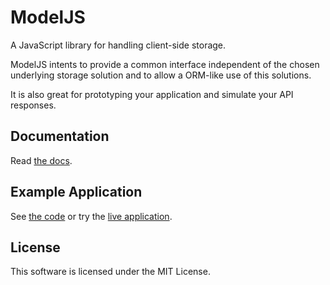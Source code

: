 # ModelJS

A JavaScript library for handling client-side storage.

ModelJS intents to provide a common interface independent of the chosen underlying storage solution and to allow a ORM-like use of this solutions.

It is also great for prototyping your application and simulate your API responses.

## Documentation

Read [the docs]().

## Example Application

See [the code]() or try the [live application]().

## License

This software is licensed under the MIT License.
